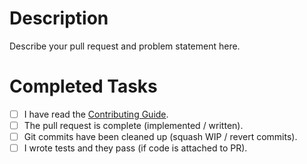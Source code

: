 # Description

Describe your pull request and problem statement here.

# Completed Tasks

* [ ] I have read the [Contributing Guide][contrib].
* [ ] The pull request is complete (implemented / written).
* [ ] Git commits have been cleaned up (squash WIP / revert commits).
* [ ] I wrote tests and they pass (if code is attached to PR).

[contrib]: https://github.com/lsegal/yard/blob/master/CONTRIBUTING.md
